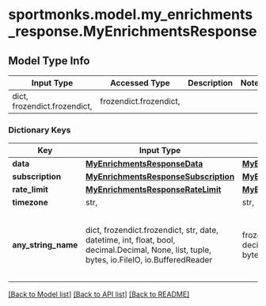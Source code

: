 # sportmonks.model.my_enrichments_response.MyEnrichmentsResponse

## Model Type Info
Input Type | Accessed Type | Description | Notes
------------ | ------------- | ------------- | -------------
dict, frozendict.frozendict,  | frozendict.frozendict,  |  | 

### Dictionary Keys
Key | Input Type | Accessed Type | Description | Notes
------------ | ------------- | ------------- | ------------- | -------------
**data** | [**MyEnrichmentsResponseData**](MyEnrichmentsResponseData.md) | [**MyEnrichmentsResponseData**](MyEnrichmentsResponseData.md) |  | [optional] 
**subscription** | [**MyEnrichmentsResponseSubscription**](MyEnrichmentsResponseSubscription.md) | [**MyEnrichmentsResponseSubscription**](MyEnrichmentsResponseSubscription.md) |  | [optional] 
**rate_limit** | [**MyEnrichmentsResponseRateLimit**](MyEnrichmentsResponseRateLimit.md) | [**MyEnrichmentsResponseRateLimit**](MyEnrichmentsResponseRateLimit.md) |  | [optional] 
**timezone** | str,  | str,  |  | [optional] 
**any_string_name** | dict, frozendict.frozendict, str, date, datetime, int, float, bool, decimal.Decimal, None, list, tuple, bytes, io.FileIO, io.BufferedReader | frozendict.frozendict, str, BoolClass, decimal.Decimal, NoneClass, tuple, bytes, FileIO | any string name can be used but the value must be the correct type | [optional]

[[Back to Model list]](../../README.md#documentation-for-models) [[Back to API list]](../../README.md#documentation-for-api-endpoints) [[Back to README]](../../README.md)

